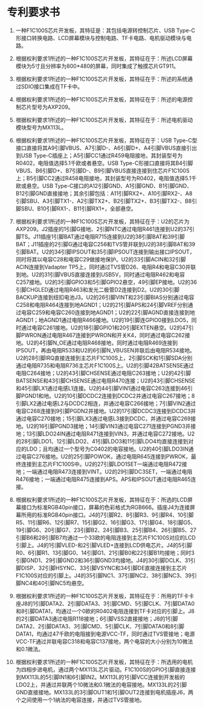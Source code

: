 # 专利要求书

1. 一种F1C100S芯片开发板，其特征是：其包括电源转控制芯片、USB Type-C形接口转换电路、LCD屏幕模块与控制电路、TF卡电路、电机驱动模块与电路。

2. 根据权利要求1所述的一种F1C100S芯片开发板，其特征在于：所述LCD屏幕模块为5寸且分辨率为800*480的屏幕，同时集成了触摸芯片GT911。

3. 根据权利要求1所述的一种F1C100S芯片开发板，其特征在于：所述的系统通过SDIO接口集成在TF卡中。

4. 根据权利要求1所述的一种F1C100S芯片开发板，其特征在于：所述的电源控制芯片型号为AXP209。

5. 根据权利要求1所述的一种F1C100S芯片开发板，其特征在于：所述电机驱动模块型号为MX113L。

6. 根据权利要求1所述的一种F1C100S芯片开发板，其特征在于：USB Type-C型接口直接将其A9引脚VBUS、A7引脚D-、A6引脚D+、A4引脚VBUS直接引出到USB Type-C插座上；A5引脚CC1通过R459电阻接地，其封装型号为R0402，电阻值选择5.1千欧或者悬空。USB Type-C形接口直接将其B4引脚VBUS、B6引脚D+、B7引脚D-、B9引脚VBUS直接连接到住芯片F1C100S上；B5引脚CC2通过R458电阻接地，其封装型号为R0402，电阻值选择5.1千欧或悬空。USB Type-C接口的A12引脚GND、A1引脚GND、B1引脚GND、B12引脚GND直接接地；其余引脚包括：A11引脚RX2+、A10引脚RX2-、A8引脚SBU、A3引脚TX1-、A2引脚TX2+、B2引脚TX2+、B3引脚TX2-、B8引脚SBU、B10引脚RX1-、B11引脚RX1+，全部悬空。

7. 根据权利要求1所述的一种F1C100S芯片开发板，其特征在于：U2的芯片为AXP209。J2插座的1引脚G接地、2引脚NTC通过电阻R461连接到U2的37引脚TS。J11插座1引脚BAT通过电阻R715连接到U2的38引脚BAT和39引脚BAT；J11插座的2引脚G通过电容C256和TVS管并联到U2的38引脚BAT和39引脚BAT。U2的34引脚IPSOUT和35引脚IPSOUT连接到输出接口IPSOUT，同时将其以电容C28和电容C29做接地保护。U2的33引脚ACIN和32引脚ACIN连接到Vadapter TP5上，同时通过TVS管D26、电阻R4和电容C30并联到地。U2的31引脚VBUS直接连接到USB5V，同时通过电阻R462和电容C257接地。U2的3引脚GPIO3和5引脚GPIO2悬空，49引脚EP接地。U2的36引脚CHGLED通过电阻R463和发光二极管D2连接到D2。U2的30引脚BACKUP连接到纽扣电池J3。U2的26引脚VINT和23引脚BIAS分别通过电容C258和电阻R464连接到地AGND1；U2的21引脚APS和24引脚VREF分别通过电容C259和电容C260连接到地AGND1；U2的22引脚AGND直接连接到地AGND1；地AGND1通过电阻R466接地。U2的19引脚连GPIO0接到LDO5，同时通过电容C261接地。U2的18引脚GPIO1和20引脚EXTEN悬空。U2的47引脚PWRON通过电阻R467连接到PWRON和开关K4，同时通过电容C262接地。U2的4引脚N_OE通过电阻R468接地，同时通过电阻R469连接到IPSOUT，再由电阻R533和U2的6引脚N_VBUSEN并联后由电阻R534接地。U2的28引脚IRQ直接连接到主芯片F1C100S上，2引脚SCK和1引脚SDA分别通过电阻R735和电阻R736主芯片F1C100S上。U2的引脚42BATSENSE通过电阻C264接地；U2的43引脚CHSENSE通过电阻C263接地；U2的42引脚BATSENSE和43引脚CHSENSE通过电阻R470连接；U2的43引脚CHSENSE和45引脚LX1通过电感L1连接。U2的44引脚VIN1通过电容C263连接到46引脚PGND1和地。U2的10引脚DCDC2连接到DCDC2并通过电容C267接地；8引脚LX2通过电感L2与DCDC2相连，并通过电容C266接地；7引脚VIN2通过电容C268连接到9引脚PGDN2并接地。U2的17引脚DCDC3连接到DCDC3并通过电容C270接地；15引脚LX3通过电感L3接到DCDC，并通过电容C269接地。U2的16引脚PGND3接地；14引脚VIN3通过电容C271连接到PGND3并接地；13引脚LDO24IN通过电阻R471连接到VIN3，并通过电容C272接地。U2的28引脚LDO1、12引脚LDO2、41引脚LDO3和11引脚LDO4均直接连接到对应的LDO；且均通过一个型号为C0402的电容接地。U2的40引脚LDO3IN通过电容C276接地。U2的25引脚POWOK，通过电阻R645连接到PWROK，最终连接到主芯片F1C100S中。U2的27引脚LDO1SET一端通过电阻R472接地；一端通过电阻R473连接到VINT。U2的29引脚DC3SET，一端通过电阻R476接地；一端通过电阻R475连接到APS。APS和IPSOUT通过电阻R465连接。

8. 根据权利要求1所述的一种F1C100S芯片开发板，其特征在于：所选的LCD屏幕接口为标准RGB40pin接口，屏幕的色彩格式为RGB666。插座J4为连接屏幕所用的标准RGB40pin接口。J4的7引脚R2、8引脚R3、9引脚R4、10引脚R5、11引脚R6、12引脚R7、15引脚G2、16引脚G3、17引脚G4、18引脚G5、19引脚G6、20引脚G7、23引脚B2、24引脚B3、25引脚B4、26引脚B5、27引脚B6和28引脚B7均通过一个33欧的电阻连接到主芯片F1C100S对应的LCD引脚上。J4的1引脚VLED-和2引脚VLED+连接到LCD供电芯片。J4的5引脚R0、6引脚R1、13引脚G0、14引脚G1、21引脚B0和22引脚B1均接地；同时3引脚GND1、29引脚GND2和36引脚GND3均接地。J4的30引脚DCLK、31引脚DISP、32引脚HSYNC、33引脚VSYNC和34引脚DE直接连接到主芯片F1C100S对应的引脚上。J4的35引脚NC1、37引脚NC2、38引脚NC3、39引脚NC4和40引脚NC5均悬空。

9. 根据权利要求1所述的一种F1C100S芯片开发板，其特征在于：所用的TF卡卡座J8的1引脚DATA2、2引脚DATA3、3引脚CMD、5引脚CLK、7引脚DATA0和8引脚DATA1，均通过一个0欧的R0402电阻连接到TF卡对应的引脚上。J8的2引脚DATA3通过电阻R118接地；6引脚VSS2直接接地；J8的1引脚DATA2、2引脚DATA3、3引脚CMD、5引脚CLK、7引脚DATA0和8引脚DATA1，均通过47千欧的电阻接到电源VCC-TF，同时通过TVS管接地；电源VCC-TF通过并联电容C318和电容C137接地，两个电容的大小分别为10微法和0.1微法。

10. 根据权利要求1所述的一种F1C100S芯片开发板，其特征在于：所选用的电机为四相步进电机，通过两个MX113L芯片驱动。F1C100S的GPIO引脚直接连接到MX113L的5引脚IN1和6引脚IN2。MX113L的1引脚VCC连接到开发板的LDO2上，并通过并联两个10微法和0.1微法的电容接地。MX133L的2引脚GND直接接地。MX133L的3引脚OUT1和1引脚OUT2连接到电机插座J6，两个之间使用一个1纳法的电容连接，并通过TVS管接地。
